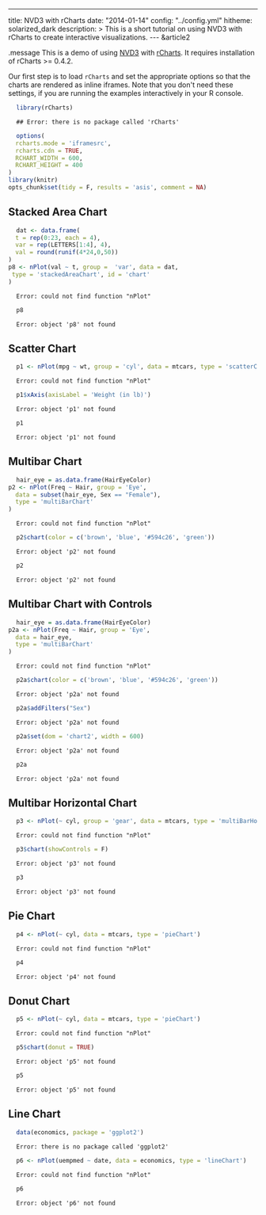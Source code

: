 ---
title: NVD3 with rCharts
date: "2014-01-14"
config: "../config.yml"
hitheme: solarized_dark
description: >
 This is a short tutorial on using NVD3 with rCharts to create interactive visualizations.
--- &article2

.message This is a demo of using [NVD3](http://nvd3.org) with [rCharts](http://rcharts.io). It requires installation of rCharts >= 0.4.2.


Our first step is to load `rCharts` and set the appropriate options so that the charts are rendered as inline iframes. Note that you don't need these settings, if you are running the examples interactively in your R console.


```r
library(rCharts)
```

```
## Error: there is no package called 'rCharts'
```

```r
options(
  rcharts.mode = 'iframesrc', 
  rcharts.cdn = TRUE,
  RCHART_WIDTH = 600,
  RCHART_HEIGHT = 400
)
library(knitr)
opts_chunk$set(tidy = F, results = 'asis', comment = NA)
```

## Stacked Area Chart


```r
dat <- data.frame(
  t = rep(0:23, each = 4), 
  var = rep(LETTERS[1:4], 4), 
  val = round(runif(4*24,0,50))
)
p8 <- nPlot(val ~ t, group =  'var', data = dat, 
 type = 'stackedAreaChart', id = 'chart'
)
```

```
Error: could not find function "nPlot"
```

```r
p8
```

```
Error: object 'p8' not found
```

## Scatter Chart


```r
p1 <- nPlot(mpg ~ wt, group = 'cyl', data = mtcars, type = 'scatterChart')
```

```
Error: could not find function "nPlot"
```

```r
p1$xAxis(axisLabel = 'Weight (in lb)')
```

```
Error: object 'p1' not found
```

```r
p1
```

```
Error: object 'p1' not found
```


## Multibar Chart


```r
hair_eye = as.data.frame(HairEyeColor)
p2 <- nPlot(Freq ~ Hair, group = 'Eye', 
  data = subset(hair_eye, Sex == "Female"), 
  type = 'multiBarChart'
)
```

```
Error: could not find function "nPlot"
```

```r
p2$chart(color = c('brown', 'blue', '#594c26', 'green'))
```

```
Error: object 'p2' not found
```

```r
p2
```

```
Error: object 'p2' not found
```

## Multibar Chart with Controls


```r
hair_eye = as.data.frame(HairEyeColor)
p2a <- nPlot(Freq ~ Hair, group = 'Eye', 
  data = hair_eye,
  type = 'multiBarChart'
)
```

```
Error: could not find function "nPlot"
```

```r
p2a$chart(color = c('brown', 'blue', '#594c26', 'green'))
```

```
Error: object 'p2a' not found
```

```r
p2a$addFilters("Sex")
```

```
Error: object 'p2a' not found
```

```r
p2a$set(dom = 'chart2', width = 600)
```

```
Error: object 'p2a' not found
```

```r
p2a
```

```
Error: object 'p2a' not found
```

<style>#iframe-chart2{height: 700px;}</style>


## Multibar Horizontal Chart


```r
p3 <- nPlot(~ cyl, group = 'gear', data = mtcars, type = 'multiBarHorizontalChart')
```

```
Error: could not find function "nPlot"
```

```r
p3$chart(showControls = F)
```

```
Error: object 'p3' not found
```

```r
p3
```

```
Error: object 'p3' not found
```

## Pie Chart


```r
p4 <- nPlot(~ cyl, data = mtcars, type = 'pieChart')
```

```
Error: could not find function "nPlot"
```

```r
p4
```

```
Error: object 'p4' not found
```

## Donut Chart


```r
p5 <- nPlot(~ cyl, data = mtcars, type = 'pieChart')
```

```
Error: could not find function "nPlot"
```

```r
p5$chart(donut = TRUE)
```

```
Error: object 'p5' not found
```

```r
p5
```

```
Error: object 'p5' not found
```

## Line Chart


```r
data(economics, package = 'ggplot2')
```

```
Error: there is no package called 'ggplot2'
```

```r
p6 <- nPlot(uempmed ~ date, data = economics, type = 'lineChart')
```

```
Error: could not find function "nPlot"
```

```r
p6
```

```
Error: object 'p6' not found
```


<style>
  pre {padding: 0;}
  pre code {padding: 1rem;}
</style>
